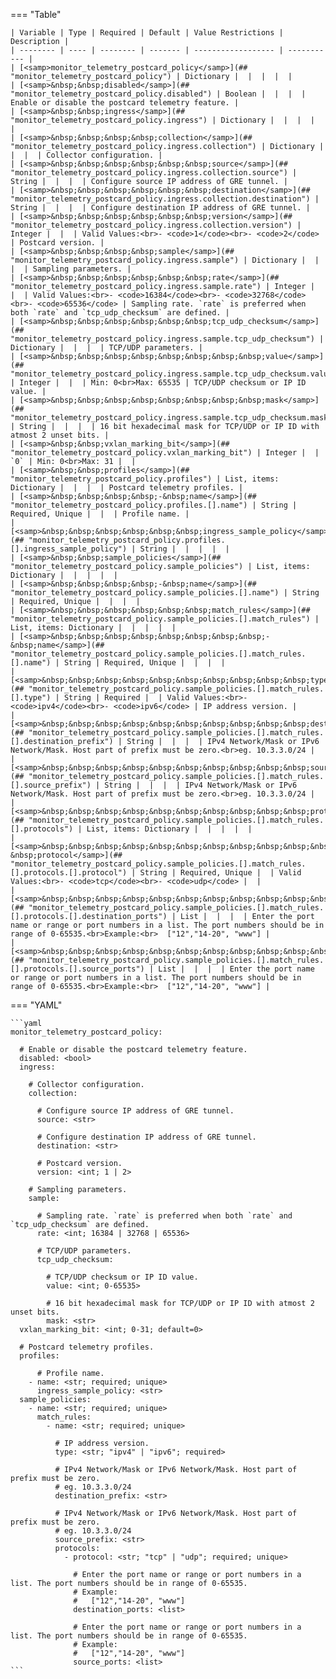 <!--
  ~ Copyright (c) 2024 Arista Networks, Inc.
  ~ Use of this source code is governed by the Apache License 2.0
  ~ that can be found in the LICENSE file.
  -->
=== "Table"

    | Variable | Type | Required | Default | Value Restrictions | Description |
    | -------- | ---- | -------- | ------- | ------------------ | ----------- |
    | [<samp>monitor_telemetry_postcard_policy</samp>](## "monitor_telemetry_postcard_policy") | Dictionary |  |  |  |  |
    | [<samp>&nbsp;&nbsp;disabled</samp>](## "monitor_telemetry_postcard_policy.disabled") | Boolean |  |  |  | Enable or disable the postcard telemetry feature. |
    | [<samp>&nbsp;&nbsp;ingress</samp>](## "monitor_telemetry_postcard_policy.ingress") | Dictionary |  |  |  |  |
    | [<samp>&nbsp;&nbsp;&nbsp;&nbsp;collection</samp>](## "monitor_telemetry_postcard_policy.ingress.collection") | Dictionary |  |  |  | Collector configuration. |
    | [<samp>&nbsp;&nbsp;&nbsp;&nbsp;&nbsp;&nbsp;source</samp>](## "monitor_telemetry_postcard_policy.ingress.collection.source") | String |  |  |  | Configure source IP address of GRE tunnel. |
    | [<samp>&nbsp;&nbsp;&nbsp;&nbsp;&nbsp;&nbsp;destination</samp>](## "monitor_telemetry_postcard_policy.ingress.collection.destination") | String |  |  |  | Configure destination IP address of GRE tunnel. |
    | [<samp>&nbsp;&nbsp;&nbsp;&nbsp;&nbsp;&nbsp;version</samp>](## "monitor_telemetry_postcard_policy.ingress.collection.version") | Integer |  |  | Valid Values:<br>- <code>1</code><br>- <code>2</code> | Postcard version. |
    | [<samp>&nbsp;&nbsp;&nbsp;&nbsp;sample</samp>](## "monitor_telemetry_postcard_policy.ingress.sample") | Dictionary |  |  |  | Sampling parameters. |
    | [<samp>&nbsp;&nbsp;&nbsp;&nbsp;&nbsp;&nbsp;rate</samp>](## "monitor_telemetry_postcard_policy.ingress.sample.rate") | Integer |  |  | Valid Values:<br>- <code>16384</code><br>- <code>32768</code><br>- <code>65536</code> | Sampling rate. `rate` is preferred when both `rate` and `tcp_udp_checksum` are defined. |
    | [<samp>&nbsp;&nbsp;&nbsp;&nbsp;&nbsp;&nbsp;tcp_udp_checksum</samp>](## "monitor_telemetry_postcard_policy.ingress.sample.tcp_udp_checksum") | Dictionary |  |  |  | TCP/UDP parameters. |
    | [<samp>&nbsp;&nbsp;&nbsp;&nbsp;&nbsp;&nbsp;&nbsp;&nbsp;value</samp>](## "monitor_telemetry_postcard_policy.ingress.sample.tcp_udp_checksum.value") | Integer |  |  | Min: 0<br>Max: 65535 | TCP/UDP checksum or IP ID value. |
    | [<samp>&nbsp;&nbsp;&nbsp;&nbsp;&nbsp;&nbsp;&nbsp;&nbsp;mask</samp>](## "monitor_telemetry_postcard_policy.ingress.sample.tcp_udp_checksum.mask") | String |  |  |  | 16 bit hexadecimal mask for TCP/UDP or IP ID with atmost 2 unset bits. |
    | [<samp>&nbsp;&nbsp;vxlan_marking_bit</samp>](## "monitor_telemetry_postcard_policy.vxlan_marking_bit") | Integer |  | `0` | Min: 0<br>Max: 31 |  |
    | [<samp>&nbsp;&nbsp;profiles</samp>](## "monitor_telemetry_postcard_policy.profiles") | List, items: Dictionary |  |  |  | Postcard telemetry profiles. |
    | [<samp>&nbsp;&nbsp;&nbsp;&nbsp;-&nbsp;name</samp>](## "monitor_telemetry_postcard_policy.profiles.[].name") | String | Required, Unique |  |  | Profile name. |
    | [<samp>&nbsp;&nbsp;&nbsp;&nbsp;&nbsp;&nbsp;ingress_sample_policy</samp>](## "monitor_telemetry_postcard_policy.profiles.[].ingress_sample_policy") | String |  |  |  |  |
    | [<samp>&nbsp;&nbsp;sample_policies</samp>](## "monitor_telemetry_postcard_policy.sample_policies") | List, items: Dictionary |  |  |  |  |
    | [<samp>&nbsp;&nbsp;&nbsp;&nbsp;-&nbsp;name</samp>](## "monitor_telemetry_postcard_policy.sample_policies.[].name") | String | Required, Unique |  |  |  |
    | [<samp>&nbsp;&nbsp;&nbsp;&nbsp;&nbsp;&nbsp;match_rules</samp>](## "monitor_telemetry_postcard_policy.sample_policies.[].match_rules") | List, items: Dictionary |  |  |  |  |
    | [<samp>&nbsp;&nbsp;&nbsp;&nbsp;&nbsp;&nbsp;&nbsp;&nbsp;-&nbsp;name</samp>](## "monitor_telemetry_postcard_policy.sample_policies.[].match_rules.[].name") | String | Required, Unique |  |  |  |
    | [<samp>&nbsp;&nbsp;&nbsp;&nbsp;&nbsp;&nbsp;&nbsp;&nbsp;&nbsp;&nbsp;type</samp>](## "monitor_telemetry_postcard_policy.sample_policies.[].match_rules.[].type") | String | Required |  | Valid Values:<br>- <code>ipv4</code><br>- <code>ipv6</code> | IP address version. |
    | [<samp>&nbsp;&nbsp;&nbsp;&nbsp;&nbsp;&nbsp;&nbsp;&nbsp;&nbsp;&nbsp;destination_prefix</samp>](## "monitor_telemetry_postcard_policy.sample_policies.[].match_rules.[].destination_prefix") | String |  |  |  | IPv4 Network/Mask or IPv6 Network/Mask. Host part of prefix must be zero.<br>eg. 10.3.3.0/24 |
    | [<samp>&nbsp;&nbsp;&nbsp;&nbsp;&nbsp;&nbsp;&nbsp;&nbsp;&nbsp;&nbsp;source_prefix</samp>](## "monitor_telemetry_postcard_policy.sample_policies.[].match_rules.[].source_prefix") | String |  |  |  | IPv4 Network/Mask or IPv6 Network/Mask. Host part of prefix must be zero.<br>eg. 10.3.3.0/24 |
    | [<samp>&nbsp;&nbsp;&nbsp;&nbsp;&nbsp;&nbsp;&nbsp;&nbsp;&nbsp;&nbsp;protocols</samp>](## "monitor_telemetry_postcard_policy.sample_policies.[].match_rules.[].protocols") | List, items: Dictionary |  |  |  |  |
    | [<samp>&nbsp;&nbsp;&nbsp;&nbsp;&nbsp;&nbsp;&nbsp;&nbsp;&nbsp;&nbsp;&nbsp;&nbsp;-&nbsp;protocol</samp>](## "monitor_telemetry_postcard_policy.sample_policies.[].match_rules.[].protocols.[].protocol") | String | Required, Unique |  | Valid Values:<br>- <code>tcp</code><br>- <code>udp</code> |  |
    | [<samp>&nbsp;&nbsp;&nbsp;&nbsp;&nbsp;&nbsp;&nbsp;&nbsp;&nbsp;&nbsp;&nbsp;&nbsp;&nbsp;&nbsp;destination_ports</samp>](## "monitor_telemetry_postcard_policy.sample_policies.[].match_rules.[].protocols.[].destination_ports") | List |  |  |  | Enter the port name or range or port numbers in a list. The port numbers should be in range of 0-65535.<br>Example:<br>  ["12","14-20", "www"] |
    | [<samp>&nbsp;&nbsp;&nbsp;&nbsp;&nbsp;&nbsp;&nbsp;&nbsp;&nbsp;&nbsp;&nbsp;&nbsp;&nbsp;&nbsp;source_ports</samp>](## "monitor_telemetry_postcard_policy.sample_policies.[].match_rules.[].protocols.[].source_ports") | List |  |  |  | Enter the port name or range or port numbers in a list. The port numbers should be in range of 0-65535.<br>Example:<br>  ["12","14-20", "www"] |

=== "YAML"

    ```yaml
    monitor_telemetry_postcard_policy:

      # Enable or disable the postcard telemetry feature.
      disabled: <bool>
      ingress:

        # Collector configuration.
        collection:

          # Configure source IP address of GRE tunnel.
          source: <str>

          # Configure destination IP address of GRE tunnel.
          destination: <str>

          # Postcard version.
          version: <int; 1 | 2>

        # Sampling parameters.
        sample:

          # Sampling rate. `rate` is preferred when both `rate` and `tcp_udp_checksum` are defined.
          rate: <int; 16384 | 32768 | 65536>

          # TCP/UDP parameters.
          tcp_udp_checksum:

            # TCP/UDP checksum or IP ID value.
            value: <int; 0-65535>

            # 16 bit hexadecimal mask for TCP/UDP or IP ID with atmost 2 unset bits.
            mask: <str>
      vxlan_marking_bit: <int; 0-31; default=0>

      # Postcard telemetry profiles.
      profiles:

          # Profile name.
        - name: <str; required; unique>
          ingress_sample_policy: <str>
      sample_policies:
        - name: <str; required; unique>
          match_rules:
            - name: <str; required; unique>

              # IP address version.
              type: <str; "ipv4" | "ipv6"; required>

              # IPv4 Network/Mask or IPv6 Network/Mask. Host part of prefix must be zero.
              # eg. 10.3.3.0/24
              destination_prefix: <str>

              # IPv4 Network/Mask or IPv6 Network/Mask. Host part of prefix must be zero.
              # eg. 10.3.3.0/24
              source_prefix: <str>
              protocols:
                - protocol: <str; "tcp" | "udp"; required; unique>

                  # Enter the port name or range or port numbers in a list. The port numbers should be in range of 0-65535.
                  # Example:
                  #   ["12","14-20", "www"]
                  destination_ports: <list>

                  # Enter the port name or range or port numbers in a list. The port numbers should be in range of 0-65535.
                  # Example:
                  #   ["12","14-20", "www"]
                  source_ports: <list>
    ```
